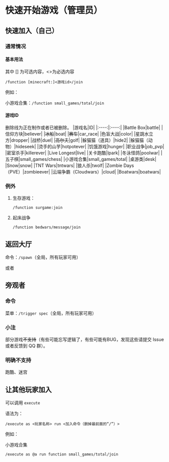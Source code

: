 # 快速开始游戏（管理员）
## 快速加入（自己）
### 通常情况
#### 基本用法

其中 [] 为可选内容，<>为必选内容

```
/function [minecraft:]<游戏id>/join
```
例如：

小游戏合集：`/function small_games/total/join`

#### 游戏ID
删除线为正在制作或者已被删除。
|游戏名|ID|
|:----:|:----:|
|Battle Box|battle|
|信仰方块|believer|
|~~冰船~~|boat|
|~~赛车~~|car_race|
|色盲大战|color|
|星跳水立方|dropper|
|战桥|duel|
|~~高尔夫~~|golf|
|躲猫猫（道具）|hide2|
|躲猫猫（动物）|hideseek|
|烫手的山芋|hotpotever|
|饥饿游戏|hunger|
|职业战争|job_pvp|
|密室杀手|killerever|
|Live Longest|live|
|关卡跑酷|lpark|
|冬泳怪鸽|poolwar|
|五子棋|small_games/chess|
|小游戏合集|small_games/total|
|桌游类|desk|
|Snow|snow|
|TNT Wars|tntwars|
|狼人杀|twolf|
|Zombie Days（PVE）|zombieever|
|云端争霸（Cloudwars）|cloud|
|Boatwars|boatwars|

### 例外
1. 生存游戏：
   ```
   /function surgame:join
   ```

2. 起床战争
   ```
   /function bedwars/message/join
   ```

## 返回大厅
命令：`/spawn`（全局，所有玩家可用）

或者
## 旁观者
### 命令
菜单：`/trigger spec`（全局，所有玩家可用）
### 小注
部分游戏~~不支持~~（有些可能忘写逻辑了，有些可能有BUG，发现这些请提交 Issue 或者反馈到 QQ 群）。
### 明确不支持
跑酷、迷宫

## 让其他玩家加入
可以调用 `execute`

语法为：
```
/execute as <玩家名称> run <加入命令（删掉最前面的“/”）>
```

例如：

小游戏合集

```
/execute as @a run function small_games/total/join
```